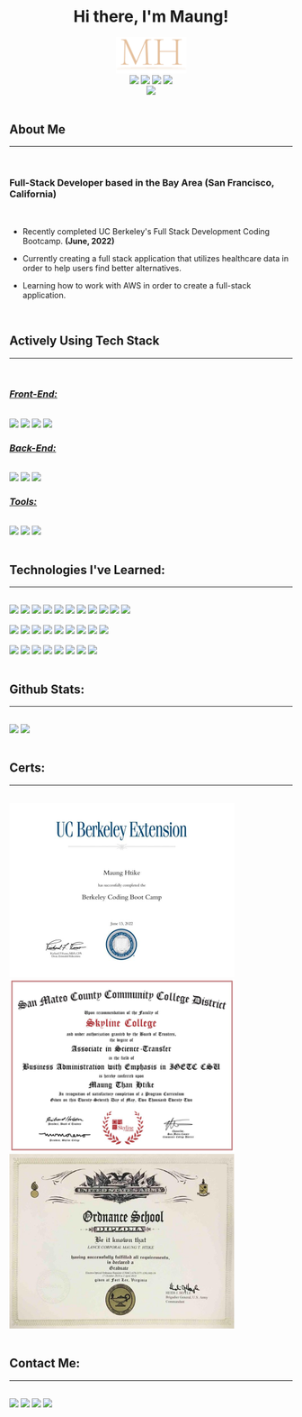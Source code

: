 <h1 align='center'>Hi there, I'm Maung!</h1>

<section align='center'>
<img width='125px' src='./assets/logo.png'/>

<div>
<a target='_blank' href='https://www.linkedin.com/in/maung-htike-482b4b143/'><img src='https://img.shields.io/badge/linkedin-%230077B5.svg?style=for-the-badge&logo=linkedin&logoColor=white'/></a>
<a href='mailto:maunghtikebusiness@gmail.com'><img src='https://img.shields.io/badge/Gmail-D14836?style=for-the-badge&logo=gmail&logoColor=white'/></a>
<a target='_blank' href='https://medium.com/@maunghtike'><img src='https://img.shields.io/badge/Medium-12100E?style=for-the-badge&logo=medium&logoColor=white'/></a>
<a target='_blank' href='https://sfzmango.github.io/Maung-Htike-Portfolio-v5-React/'><img src='https://img.shields.io/badge/Portfolio-white?style=for-the-badge'/></a>
</div>
<a target='_blank' href='https://github.com/Sfzmango'><img src="https://komarev.com/ghpvc/?username=Sfzmango&style=for-the-badge&color=grey"/></a>
</section><br/>

<section>
<h2>About Me</h2><hr><br/>

<h3>Full-Stack Developer based in the Bay Area (San Francisco, California)</h3><br/>

<ul>
<li><p>Recently completed UC Berkeley's Full Stack Development Coding Bootcamp. <b>(June, 2022)</b></p></li>
<li><p>Currently creating a full stack application that utilizes healthcare data in order to help users find better alternatives.</p></li>
<li><p>Learning how to work with AWS in order to create a full-stack application.</p></li>
</ul>
</section><br/>

<section>
<h2>Actively Using Tech Stack</h2><hr><br/>

<h3><i><b><u>Front-End:</u></b></i></h3><br/>
<img width='75px' src="https://cdn.jsdelivr.net/gh/devicons/devicon/icons/html5/html5-plain-wordmark.svg" />
<img width='75px' src="https://cdn.jsdelivr.net/gh/devicons/devicon/icons/css3/css3-plain-wordmark.svg" />
<img width='75px' src="https://cdn.jsdelivr.net/gh/devicons/devicon/icons/javascript/javascript-plain.svg" />
<img width='75px' src="https://cdn.jsdelivr.net/gh/devicons/devicon/icons/react/react-original-wordmark.svg" />

<br/>

<h3><i><b><u>Back-End:</u></b></i></h3><br/>
<img width='100px' src="https://cdn.jsdelivr.net/gh/devicons/devicon/icons/nodejs/nodejs-plain-wordmark.svg" />
<img width='125px' src="https://youteam.io/blog/wp-content/uploads/2022/04/expressjs_logo.png" />
<img width='100px' src="https://cdn.jsdelivr.net/gh/devicons/devicon/icons/mysql/mysql-original-wordmark.svg" />

<br/>

<h3><i><b><u>Tools:</u></b></i></h3><br/>
<img width='75px' src="https://cdn.jsdelivr.net/gh/devicons/devicon/icons/git/git-plain-wordmark.svg" />
<img width='75px' src="https://cdn.jsdelivr.net/gh/devicons/devicon/icons/figma/figma-original.svg" />
<img width='75px' src="https://cdn.jsdelivr.net/gh/devicons/devicon/icons/slack/slack-original.svg" />

</section><br/>

<section>
<h2>Technologies I've Learned:</h2><hr><br/>

<img src='https://img.shields.io/badge/html5-%23E34F26.svg?style=for-the-badge&logo=html5&logoColor=white'/>
<img src='https://img.shields.io/badge/css3-%231572B6.svg?style=for-the-badge&logo=css3&logoColor=white'/>
<img src='https://img.shields.io/badge/bootstrap-%23563D7C.svg?style=for-the-badge&logo=bootstrap&logoColor=white'/>
<img src='https://img.shields.io/badge/tailwindcss-%2338B2AC.svg?style=for-the-badge&logo=tailwind-css&logoColor=white'/>
<img src='https://img.shields.io/badge/UIkit-blue?style=for-the-badge&logo=UIkit&logoColor=white'/>
<img src='https://img.shields.io/badge/javascript-%23323330.svg?style=for-the-badge&logo=javascript&logoColor=%23F7DF1E'/>
<img src='https://img.shields.io/badge/react-%2320232a.svg?style=for-the-badge&logo=react&logoColor=%2361DAFB'/>
<img src='https://img.shields.io/badge/React_Router-CA4245?style=for-the-badge&logo=react-router&logoColor=white'/>
<img src='https://img.shields.io/badge/Bcrypt-orange?style=for-the-badge'/>
<img src='https://img.shields.io/badge/JWT-black?style=for-the-badge&logo=JSON%20web%20tokens'/>
<img src='https://img.shields.io/badge/jquery-%230769AD.svg?style=for-the-badge&logo=jquery&logoColor=white'/><br/><br/>

<img src='https://img.shields.io/badge/node.js-6DA55F?style=for-the-badge&logo=node.js&logoColor=white'/>
<img src='https://img.shields.io/badge/NPM-%23000000.svg?style=for-the-badge&logo=npm&logoColor=white'/>
<img src='https://img.shields.io/badge/express.js-%23404d59.svg?style=for-the-badge&logo=express&logoColor=%2361DAFB'/>
<img src="https://img.shields.io/badge/RESTFUL%20APIS-005571?style=for-the-badge&logo=json"/>
<img src="https://img.shields.io/badge/Sequelize-52B0E7?style=for-the-badge&logo=Sequelize&logoColor=white"/>
<img src='https://img.shields.io/badge/mysql-%2300f.svg?style=for-the-badge&logo=mysql&logoColor=white'/>
<img src='https://img.shields.io/badge/MongoDB-%234ea94b.svg?style=for-the-badge&logo=mongodb&logoColor=white'/>
<img src='https://img.shields.io/badge/-ApolloGraphQL-311C87?style=for-the-badge&logo=apollo-graphql'/>
<img src='https://img.shields.io/badge/-GraphQL-E10098?style=for-the-badge&logo=graphql&logoColor=white'/><br/><br/>

<img src='https://img.shields.io/badge/Canva-%2300C4CC.svg?style=for-the-badge&logo=Canva&logoColor=white'/>
<img src='https://img.shields.io/badge/figma-%23F24E1E.svg?style=for-the-badge&logo=figma&logoColor=white'/>
<img src='https://img.shields.io/badge/Adobe%20Creative%20Cloud-DA1F26.svg?style=for-the-badge&logo=Adobe%20Creative%20Cloud&logoColor=white'/>
<img src='https://img.shields.io/badge/Visual%20Studio%20Code-0078d7.svg?style=for-the-badge&logo=visual-studio-code&logoColor=white'/>
<img src='https://img.shields.io/badge/Insomnia-black?style=for-the-badge&logo=insomnia&logoColor=5849BE'/>
<img src='https://img.shields.io/badge/Postman-FF6C37?style=for-the-badge&logo=postman&logoColor=white'/>
<img src='https://img.shields.io/badge/heroku-%23430098.svg?style=for-the-badge&logo=heroku&logoColor=white'/>
<img src='https://img.shields.io/badge/AWS-%23FF9900.svg?style=for-the-badge&logo=amazon-aws&logoColor=white'/>
</section><br/>

<section>
<h2>Github Stats:</h2><hr><br/>

<img src='https://github-readme-stats.vercel.app/api?username=Sfzmango&count_private=true&hide_rank=true&show_icons=true&theme=vision-friendly-dark'/>

<img src='https://github-readme-stats.vercel.app/api/top-langs/?username=Sfzmango&layout=compact&theme=vision-friendly-dark'/>

</section><br/>

<section>
<h2>Certs:</h2><hr><br/>

<img width='400px' src='./assets/ucbcert.jpg'/>

<img width='400px' src='./assets/skylinedegree.png'/>

<img width='400px' src='./assets/milcert.jpg'/>

</section><br/>

<section>
<h2>Contact Me:</h2><hr><br/>
<a target='_blank' href='https://www.linkedin.com/in/maung-htike-482b4b143/'><img src='https://img.shields.io/badge/linkedin-%230077B5.svg?style=for-the-badge&logo=linkedin&logoColor=white'/></a>
<a href='mailto:maunghtikebusiness@gmail.com'><img src='https://img.shields.io/badge/Gmail-D14836?style=for-the-badge&logo=gmail&logoColor=white'/></a>
<a target='_blank' href='https://github.com/Sfzmango'><img src='https://img.shields.io/badge/github-%23121011.svg?style=for-the-badge&logo=github&logoColor=white'/></a>
<a target='_blank' href='https://sfzmango.github.io/Maung-Htike-Portfolio-v5-React/'><img src='https://img.shields.io/badge/Portfolio-white?style=for-the-badge'/></a>
</section>


